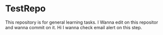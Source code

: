 # TestRepo
This repository is for general learning tasks.
I Wanna edit on this repositor and wanna commit on it.
Hi I wanna check email alert on this step.
